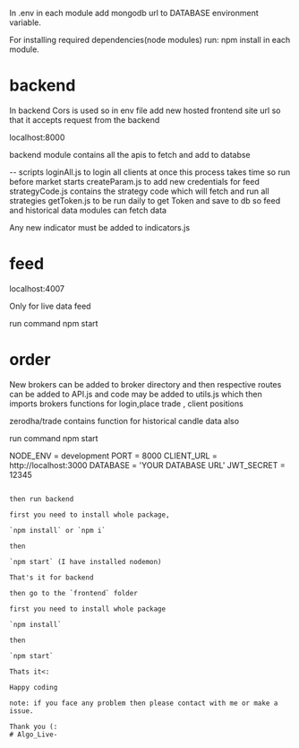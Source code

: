 In .env in each module add mongodb url to DATABASE environment variable.

For installing required dependencies(node modules) run: npm install
in each module.


# backend 


In backend Cors is used so in env file add new hosted frontend site url so that it accepts request from the backend


localhost:8000

backend module contains all the apis to fetch and add to databse 

-- scripts
   loginAll.js to login all clients at once this process takes time so run before market starts
   createParam.js to add new credentials for feed 
   strategyCode.js contains the strategy code which will fetch and run all strategies
   getToken.js to be run daily to get Token and save to db so feed and historical data modules can fetch data

Any new indicator must be added to indicators.js 

# feed 

localhost:4007

Only for live data feed 

run command npm start

# order

New brokers can be added to broker directory and then respective routes can be added to API.js 
and code may be added to utils.js which then imports brokers functions for login,place trade ,
client positions 

 zerodha/trade contains function for historical candle data also

run command npm start



NODE_ENV = development
PORT = 8000
CLIENT_URL = http://localhost:3000
DATABASE = 'YOUR DATABASE URL'
JWT_SECRET = 12345

```

then run backend

first you need to install whole package,

`npm install` or `npm i`

then

`npm start` (I have installed nodemon)

That's it for backend

then go to the `frontend` folder

first you need to install whole package 

`npm install`

then 

`npm start`

Thats it<:

Happy coding

note: if you face any problem then please contact with me or make a issue.

Thank you (:
# Algo_Live-
